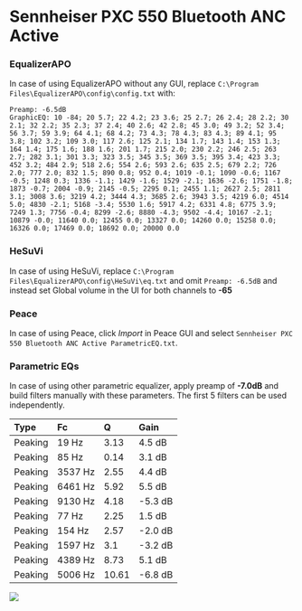 # Sennheiser PXC 550 Bluetooth ANC Active

### EqualizerAPO
In case of using EqualizerAPO without any GUI, replace `C:\Program Files\EqualizerAPO\config\config.txt`
with:
```
Preamp: -6.5dB
GraphicEQ: 10 -84; 20 5.7; 22 4.2; 23 3.6; 25 2.7; 26 2.4; 28 2.2; 30 2.1; 32 2.2; 35 2.3; 37 2.4; 40 2.6; 42 2.8; 45 3.0; 49 3.2; 52 3.4; 56 3.7; 59 3.9; 64 4.1; 68 4.2; 73 4.3; 78 4.3; 83 4.3; 89 4.1; 95 3.8; 102 3.2; 109 3.0; 117 2.6; 125 2.1; 134 1.7; 143 1.4; 153 1.3; 164 1.4; 175 1.6; 188 1.6; 201 1.7; 215 2.0; 230 2.2; 246 2.5; 263 2.7; 282 3.1; 301 3.3; 323 3.5; 345 3.5; 369 3.5; 395 3.4; 423 3.3; 452 3.2; 484 2.9; 518 2.6; 554 2.6; 593 2.6; 635 2.5; 679 2.2; 726 2.0; 777 2.0; 832 1.5; 890 0.8; 952 0.4; 1019 -0.1; 1090 -0.6; 1167 -0.5; 1248 0.3; 1336 -1.1; 1429 -1.6; 1529 -2.1; 1636 -2.6; 1751 -1.8; 1873 -0.7; 2004 -0.9; 2145 -0.5; 2295 0.1; 2455 1.1; 2627 2.5; 2811 3.1; 3008 3.6; 3219 4.2; 3444 4.3; 3685 2.6; 3943 3.5; 4219 6.0; 4514 5.0; 4830 -2.1; 5168 -3.4; 5530 1.6; 5917 4.2; 6331 4.8; 6775 3.9; 7249 1.3; 7756 -0.4; 8299 -2.6; 8880 -4.3; 9502 -4.4; 10167 -2.1; 10879 -0.0; 11640 0.0; 12455 0.0; 13327 0.0; 14260 0.0; 15258 0.0; 16326 0.0; 17469 0.0; 18692 0.0; 20000 0.0
```

### HeSuVi
In case of using HeSuVi, replace `C:\Program Files\EqualizerAPO\config\HeSuVi\eq.txt` and omit `Preamp:
-6.5dB` and instead set Global volume in the UI for both channels to **-65**

### Peace
In case of using Peace, click *Import* in Peace GUI and select `Sennheiser PXC 550 Bluetooth ANC Active ParametricEQ.txt`.

### Parametric EQs
In case of using other parametric equalizer, apply preamp of **-7.0dB** and build filters manually with
these parameters. The first 5 filters can be used independently.

| Type    | Fc      |     Q | Gain    |
|:--------|:--------|:------|:--------|
| Peaking | 19 Hz   |  3.13 | 4.5 dB  |
| Peaking | 85 Hz   |  0.14 | 3.1 dB  |
| Peaking | 3537 Hz |  2.55 | 4.4 dB  |
| Peaking | 6461 Hz |  5.92 | 5.5 dB  |
| Peaking | 9130 Hz |  4.18 | -5.3 dB |
| Peaking | 77 Hz   |  2.25 | 1.5 dB  |
| Peaking | 154 Hz  |  2.57 | -2.0 dB |
| Peaking | 1597 Hz |  3.1  | -3.2 dB |
| Peaking | 4389 Hz |  8.73 | 5.1 dB  |
| Peaking | 5006 Hz | 10.61 | -6.8 dB |

![](https://raw.githubusercontent.com/jaakkopasanen/AutoEq/master/results/innerfidelity/sbaf-serious/Sennheiser%20PXC%20550%20Bluetooth%20ANC%20Active/Sennheiser%20PXC%20550%20Bluetooth%20ANC%20Active.png)